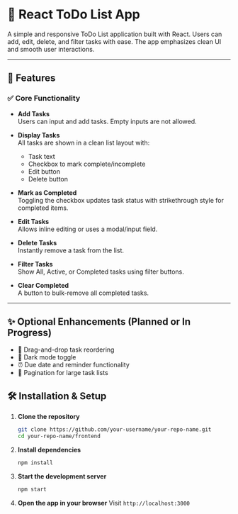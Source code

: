 # 📝 React ToDo List App

A simple and responsive ToDo List application built with React. Users can add, edit, delete, and filter tasks with ease. The app emphasizes clean UI and smooth user interactions.

---

## 🚀 Features

### ✅ Core Functionality
- **Add Tasks**  
  Users can input and add tasks. Empty inputs are not allowed.
  
- **Display Tasks**  
  All tasks are shown in a clean list layout with:
  - Task text
  - Checkbox to mark complete/incomplete
  - Edit button
  - Delete button

- **Mark as Completed**  
  Toggling the checkbox updates task status with strikethrough style for completed items.

- **Edit Tasks**  
  Allows inline editing or uses a modal/input field.

- **Delete Tasks**  
  Instantly remove a task from the list.

- **Filter Tasks**  
  Show All, Active, or Completed tasks using filter buttons.

- **Clear Completed**  
  A button to bulk-remove all completed tasks.

---

## ✨ Optional Enhancements (Planned or In Progress)

- 🔁 Drag-and-drop task reordering
- 🌙 Dark mode toggle
- ⏰ Due date and reminder functionality
- 📄 Pagination for large task lists

## 🛠️ Installation & Setup

1. **Clone the repository**
   ```bash
   git clone https://github.com/your-username/your-repo-name.git
   cd your-repo-name/frontend
   ```
   
2. **Install dependencies**

   ```bash
   npm install
   ```

3. **Start the development server**

   ```bash
   npm start
   ```

4. **Open the app in your browser**
   Visit `http://localhost:3000`

